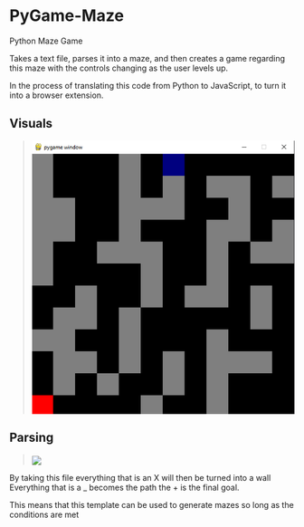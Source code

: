 # PyGame-Maze
Python Maze Game

Takes a text file, parses it into a maze, and then creates a game regarding this maze with the controls changing as the user levels up.

In the process of translating this code from Python to JavaScript, to turn it into a browser extension.

## Visuals

> <img src="Images/Game.PNG" align="center"/>

## Parsing

> <img src="Maze.png" align="center"/>

By taking this file everything that is an X will then be turned into a wall
Everything that is a _ becomes the path
the + is the final goal.

This means that this template can be used to generate mazes so long as the conditions are met

